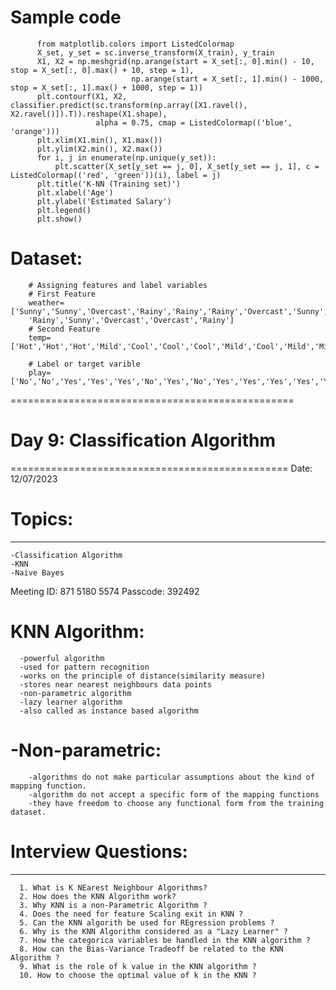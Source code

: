 # Sample code

          from matplotlib.colors import ListedColormap
          X_set, y_set = sc.inverse_transform(X_train), y_train
          X1, X2 = np.meshgrid(np.arange(start = X_set[:, 0].min() - 10, stop = X_set[:, 0].max() + 10, step = 1),
                               np.arange(start = X_set[:, 1].min() - 1000, stop = X_set[:, 1].max() + 1000, step = 1))
          plt.contourf(X1, X2, classifier.predict(sc.transform(np.array([X1.ravel(), X2.ravel()]).T)).reshape(X1.shape),
                       alpha = 0.75, cmap = ListedColormap(('blue', 'orange')))
          plt.xlim(X1.min(), X1.max())
          plt.ylim(X2.min(), X2.max())
          for i, j in enumerate(np.unique(y_set)):
              plt.scatter(X_set[y_set == j, 0], X_set[y_set == j, 1], c = ListedColormap(('red', 'green'))(i), label = j)
          plt.title('K-NN (Training set)')
          plt.xlabel('Age')
          plt.ylabel('Estimated Salary')
          plt.legend()
          plt.show()



# Dataset:
        # Assigning features and label variables
        # First Feature
        weather=['Sunny','Sunny','Overcast','Rainy','Rainy','Rainy','Overcast','Sunny','Sunny',
        'Rainy','Sunny','Overcast','Overcast','Rainy']
        # Second Feature
        temp=['Hot','Hot','Hot','Mild','Cool','Cool','Cool','Mild','Cool','Mild','Mild','Mild','Hot','Mild']
        
        # Label or target varible
        play=['No','No','Yes','Yes','Yes','No','Yes','No','Yes','Yes','Yes','Yes','Yes','No']


=================================================
# Day 9: Classification Algorithm
================================================
Date: 12/07/2023
# Topics:
------------------
	-Classification Algorithm
	-KNN
	-Naive Bayes
	
 
Meeting ID: 871 5180 5574
Passcode: 392492

# KNN Algorithm:

      -powerful algorithm
      -used for pattern recognition
      -works on the principle of distance(similarity measure)
      -stores near nearest neighbours data points
      -non-parametric algorithm
      -lazy learner algorithm
      -also called as instance based algorithm


# -Non-parametric:
  		-algorithms do not make particular assumptions about the kind of mapping function.
  		-algorithm do not accept a specific form of the mapping functions
  		-they have freedom to choose any functional form from the training dataset.
  		
		
# Interview Questions:
----------------------
      1. What is K NEarest Neighbour Algorithms?
      2. How does the KNN Algorithm work?
      3. Why KNN is a non-Parametric Algorithm ?
      4. Does the need for feature Scaling exit in KNN ?
      5. Can the KNN algorith be used for REgression problems ?
      6. Why is the KNN Algorithm considered as a "Lazy Learner" ?
      7. How the categorica variables be handled in the KNN algorithm ?
      8. How can the Bias-Variance Tradeoff be related to the KNN Algorithm ?
      9. What is the role of k value in the KNN algorithm ?
      10. How to choose the optimal value of k in the KNN ?
